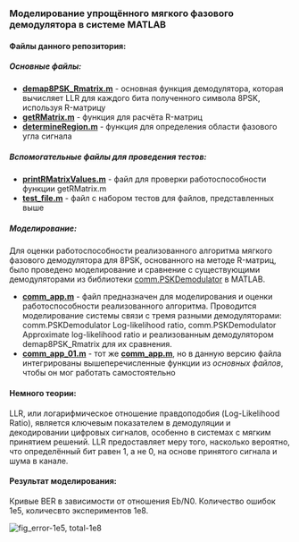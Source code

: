 ### Моделирование упрощённого мягкого фазового демодулятора в системе MATLAB

#### Файлы данного репозитория:

##### Основные файлы:

* [**demap8PSK_Rmatrix.m**](demap8PSK_Rmatrix.m) - основная функция демодулятора, которая вычисляет LLR для каждого бита полученного символа 8PSK, используя R-матрицу
* [**getRMatrix.m**](getRMatrix.m) - функция для расчёта R-матриц
* [**determineRegion.m**](determineRegion.m) - функция для определения области фазового угла сигнала

##### Вспомогательные файлы для проведения тестов:

* [**printRMatrixValues.m**](printRMatrixValues.m) - файл для проверки работоспособности функции getRMatrix.m
* [**test_file.m**](test_file.m) - файл с набором тестов для файлов, представленных выше

##### Моделирование:

Для оценки работоспособности реализованного алгоритма мягкого фазового демодулятора для 8PSK, основанного на методе R-матриц, было проведено моделирование и сравнение с существующими демодуляторами из библиотеки [comm.PSKDemodulator](https://www.mathworks.com/help/comm/ref/comm.pskdemodulator-system-object.html) в MATLAB.

* [**comm_app.m**](comm_app.m) - файл предназначен для моделирования и оценки работоспособности реализованного алгоритма. Проводится моделирование системы связи с тремя разными демодуляторами: comm.PSKDemodulator Log-likelihood ratio, comm.PSKDemodulator Approximate log-likelihood ratio и реализованным демодулятором demap8PSK_Rmatrix для их сравнения.
* [**comm_app_01.m**](comm_app_01.m) - тот же [**comm_app.m**](), но в данную версию файла интегрированы вышеперечисленные функции из *основных файлов*, чтобы он мог работать самостоятельно

#### Немного теории:

LLR, или логарифмическое отношение правдоподобия (Log-Likelihood Ratio), является ключевым показателем в демодуляции и декодировании цифровых сигналов, особенно в системах с мягким принятием решений. LLR предоставляет меру того, насколько вероятно, что определённый бит равен 1, а не 0, на основе принятого сигнала и шума в канале.

#### Результат моделирования:

Кривые BER в зависимости от отношения Eb/N0. Количество ошибок 1e5, количесвто экспериментов 1e8.

![fig_error-1e5, total-1e8](https://github.com/solidus66/8PSK_R-matrix_Soft_Demodulator/assets/59517205/4e252585-bea6-4773-b45f-26aa5435cc66)

